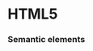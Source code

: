 # HTML5

### Semantic elements

*<nav/>*
*<title/>*
*<header/>*
*<article/>*
*<section/>*
*<aside/>*
*<figure/>*
*<dialog/>*
*<footer/>*

Makes reading html much cleaner and easier to scan to appropriate sections.


### Added Attributes
*Ones I found useful so far (biased)*

####Custom 'data-' attributes.

Great way to store data on an element.
Recently used this bad boy to resort an array of removed elements and re-attach them to the dom

`<div id ='html5Container' data-coolness='very' ><h1>yatta yatta</h1></div>`

Accessible with css like so...

`[data-coolness]='very' {
  color: '#ff69b4'
  }`

   or javascript magic
```javascript
var targetElem = document.getElementById("html5Container");
var isHowCool = targetElem.getAttribute('coolness');```

Yes, you can have multiple.

#### contenteditable(boolean value)

`<p contenteditable="true">I can be edited!<p>`

#### background
Add an image directly to the background of an element, splash in some style, botta-bing you got a pretty/well sized background.
**Lots of other styling attributes as well**

#### draggable
Make your UI more interactive. Buttons are cool, but dragging a element to a container for input could be really neat. (Build your own pizza, quiz/matching games, editing a shopping cart...)

#### spellcheck
Yeah... That might be handy..

### WebWorkers
#### Helllllo Threading

Run script asynchronously after the file loads. If it fails to load, it dies silently. Goodbye unresponsive script message... Want a thing to be awesome? -> Make your thing a progressive web app... (https://developers.google.com/web/progressive-web-apps/)

## Some other changes that might be helpful to know...
  *Tags can be uppercase now.
  *Attributes values dont have to be surrounded with quotes.
  *Don't need to close empty tags (but.. you totally still should)
  *'type' on your script/style tag is no longer needed.
